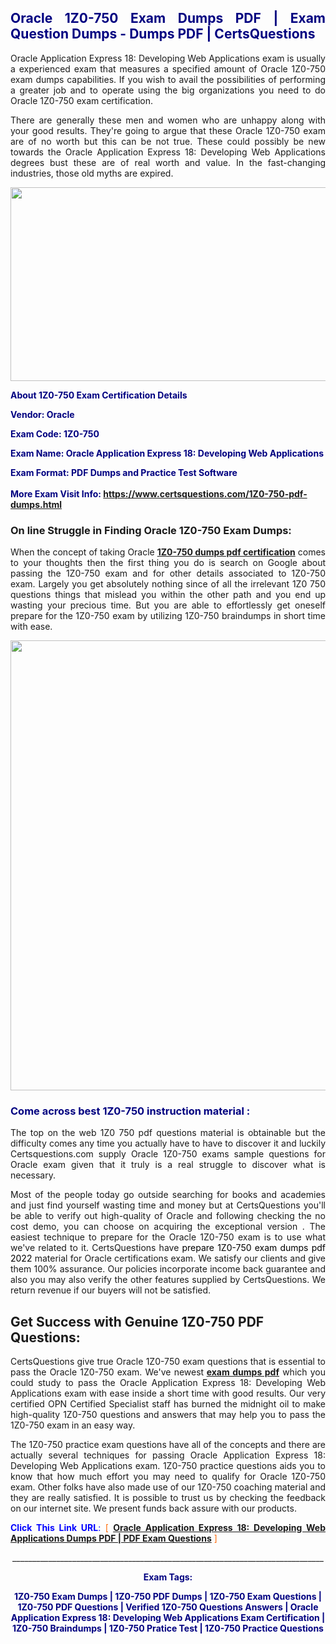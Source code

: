 <h2 style="text-align: justify;"><span style="color: #000080;">Oracle 1Z0-750 Exam Dumps PDF | Exam Question Dumps - Dumps PDF | CertsQuestions</span></h2>
<p style="text-align: justify;">Oracle Application Express 18: Developing Web Applications exam is usually a experienced exam that measures a specified amount of Oracle  1Z0-750 exam dumps capabilities. If you wish to avail the possibilities of performing a greater job and to operate using the big organizations you need to do Oracle 1Z0-750 exam certification.</p>
<p style="text-align: justify;">There are generally these men and women who are unhappy along with your good results. They're going to argue that these Oracle  1Z0-750 exam are of no worth but this can be not true. These could possibly be new towards the Oracle Application Express 18: Developing Web Applications degrees bust these are of real worth and value. In the fast-changing industries, those old myths are expired.</p>
<p><img style="display: block; margin-left: auto; margin-right: auto;" src="https://i.imgur.com/eaP4ae9.png" width="840" height="310" /></p>
<p><span style="color: #000080;"><strong>About 1Z0-750 Exam Certification Details</strong></span></p>
<p><span style="color: #000080;"><strong>Vendor: Oracle<br /></strong></span></p>
<p><span style="color: #000080;"><strong>Exam Code: 1Z0-750</strong></span></p>
<p><span style="color: #000080;"><strong>Exam Name: Oracle Application Express 18: Developing Web Applications</strong></span></p>
<p><span style="color: #000080;"><strong>Exam Format: PDF Dumps and Practice Test Software<br /><br />More Exam Visit Info: <span style="color: #ff6600;"><a href="https://www.certsquestions.com/1Z0-750-pdf-dumps.html">https://www.certsquestions.com/1Z0-750-pdf-dumps.html</a></span></strong></span></p>
<h3>On line Struggle in Finding Oracle 1Z0-750 Exam Dumps:</h3>
<p style="text-align: justify;">When the concept of taking Oracle <a href="https://www.certsquestions.com/1Z0-750-pdf-dumps.html"><strong> 1Z0-750 dumps pdf certification</strong></a> comes to your thoughts then the first thing you do is search on Google about passing the 1Z0-750 exam and for other details associated to 1Z0-750 exam. Largely you get absolutely nothing since of all the irrelevant 1Z0 750 questions things that mislead you within the other path and you end up wasting your precious time. But you are able to effortlessly get oneself prepare for the 1Z0-750 exam by utilizing 1Z0-750 braindumps in short time with ease.</p>
<p><a href="https://www.certsquestions.com/1Z0-750-pdf-dumps.html"><img style="display: block; margin-left: auto; margin-right: auto;" src="https://i.imgur.com/pxhoKQ2.png" width="720" /></a></p>
<h3><span style="color: #000080;">Come across best  1Z0-750 instruction material :</span></h3>
<p style="text-align: justify;">The top on the web 1Z0 750 pdf questions material is obtainable but the difficulty comes any time you actually have to have to discover it and luckily Certsquestions.com supply Oracle 1Z0-750 exams sample questions for Oracle  exam given that it truly is a real struggle to discover what is necessary.</p>
<p style="text-align: justify;">Most of the people today go outside searching for books and academies and just find yourself wasting time and money but at CertsQuestions you'll be able to verify out high-quality of Oracle  and following checking the no cost demo, you can choose on acquiring the exceptional version . The easiest technique to prepare for the Oracle 1Z0-750 exam is to use what we've related to it. CertsQuestions have <span style="color: #000000;">prepare 1Z0-750 exam dumps pdf 2022</span> material for Oracle certifications exam. We satisfy our clients and give them 100% assurance. Our policies incorporate income back guarantee and also you may also verify the other features supplied by CertsQuestions. We return revenue if our buyers will not be satisfied.</p>
<h2>Get Success with Genuine 1Z0-750 PDF Questions:</h2>
<p style="text-align: justify;">CertsQuestions give true Oracle 1Z0-750 exam questions that is essential to pass the Oracle  1Z0-750 exam. We've newest<strong>&nbsp;<a href="https://www.certsquestions.com/">exam dumps pdf</a></strong>&nbsp;which you could study to pass the Oracle Application Express 18: Developing Web Applications exam with ease inside a short time with good results. Our very certified OPN Certified Specialist staff has burned the midnight oil to make high-quality 1Z0-750 questions and answers that may help you to pass the 1Z0-750 exam in an easy way.</p>
<p style="text-align: justify;">The 1Z0-750 practice exam questions have all of the concepts and there are actually several techniques for passing Oracle Application Express 18: Developing Web Applications exam. 1Z0-750 practice questions aids you to know that how much effort you may need to qualify for Oracle  1Z0-750 exam. Other folks have also made use of our 1Z0-750 coaching material and they are really satisfied. It is possible to trust us by checking the feedback on our internet site. We present funds back assure with our products.</p>
<p style="text-align: justify;"><span style="color: #0000ff;"><strong>Click This Link URL</strong>:</span> <span style="color: #ff6600;">[ <strong><a href="https://www.certsquestions.com/opn-certified-specialist-certification.html">Oracle Application Express 18: Developing Web Applications Dumps PDF | PDF Exam Questions</a></strong> ]</span></p>
<p style="text-align: center;">______________________________________________________________________________</p>
<p style="text-align: center;"><span style="color: #000080;"><strong>Exam Tags:</strong></span></p>
<p style="text-align: center;"><span style="color: #000080;"><strong>1Z0-750 Exam Dumps | 1Z0-750 PDF Dumps | 1Z0-750 Exam Questions | 1Z0-750 PDF Questions | Verified 1Z0-750 Questions Answers | Oracle Application Express 18: Developing Web Applications Exam Certification | 1Z0-750 Braindumps | 1Z0-750 Pratice Test | 1Z0-750 Practice Questions</strong></span></p>
